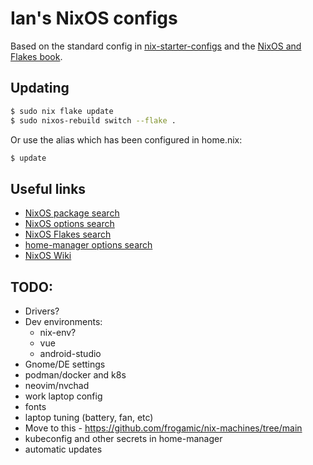 # Ian's NixOS configs

Based on the standard config in [nix-starter-configs](https://github.com/Misterio77/nix-starter-configs) and the [NixOS and Flakes book](https://nixos-and-flakes.thiscute.world/).

## Updating

```bash
$ sudo nix flake update
$ sudo nixos-rebuild switch --flake .
```

Or use the alias which has been configured in home.nix:

```bash
$ update
```

## Useful links

- [NixOS package search](https://search.nixos.org/packages)
- [NixOS options search](https://search.nixos.org/options)
- [NixOS Flakes search](https://search.nixos.org/flakes)
- [home-manager options search](https://mipmip.github.io/home-manager-option-search/)
- [NixOS Wiki](https://nixos.wiki/)

## TODO:

- Drivers?
- Dev environments:
  - nix-env?
  - vue
  - android-studio
- Gnome/DE settings
- podman/docker and k8s
- neovim/nvchad
- work laptop config
- fonts
- laptop tuning (battery, fan, etc)
- Move to this - https://github.com/frogamic/nix-machines/tree/main
- kubeconfig and other secrets in home-manager
- automatic updates
